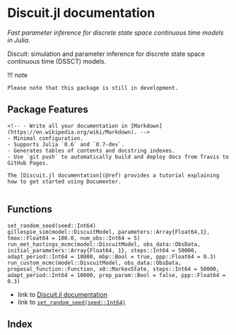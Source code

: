 # Discuit.jl documentation

*Fast parameter inference for discrete state space continuous time models in Julia.*

Discuit: simulation and parameter inference for discrete state space continuous time (DSSCT) models.

!!! note

    Please note that this package is still in development.

## Package Features

    <!-- - Write all your documentation in [Markdown](https://en.wikipedia.org/wiki/Markdown). -->
    - Minimal configuration.
    - Supports Julia `0.6` and `0.7-dev`.
    - Generates tables of contents and docstring indexes.
    - Use `git push` to automatically build and deploy docs from Travis to GitHub Pages.

    The [Discuit.jl documentation](@ref) provides a tutorial explaining how to get started using Documenter.

```@contents
```

## Functions

```@docs
set_random_seed(seed::Int64)
gillespie_sim(model::DiscuitModel, parameters::Array{Float64,1}, tmax::Float64 = 100.0, num_obs::Int64 = 5)
run_met_hastings_mcmc(model::DiscuitModel, obs_data::ObsData, initial_parameters::Array{Float64, 1}, steps::Int64 = 50000, adapt_period::Int64 = 10000, mbp::Bool = true, ppp::Float64 = 0.3)
run_custom_mcmc(model::DiscuitModel, obs_data::ObsData, proposal_function::Function, x0::MarkovState, steps::Int64 = 50000, adapt_period::Int64 = 10000, prop_param::Bool = false, ppp::Float64 = 0.3)
```

- link to [Discuit.jl documentation](@ref)
- link to [`set_random_seed(seed::Int64)`](@ref)

## Index

```@index
```
